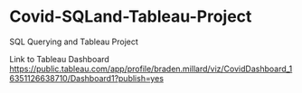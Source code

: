 # Covid-SQLand-Tableau-Project
SQL Querying and Tableau Project

Link to Tableau Dashboard
https://public.tableau.com/app/profile/braden.millard/viz/CovidDashboard_16351126638710/Dashboard1?publish=yes

